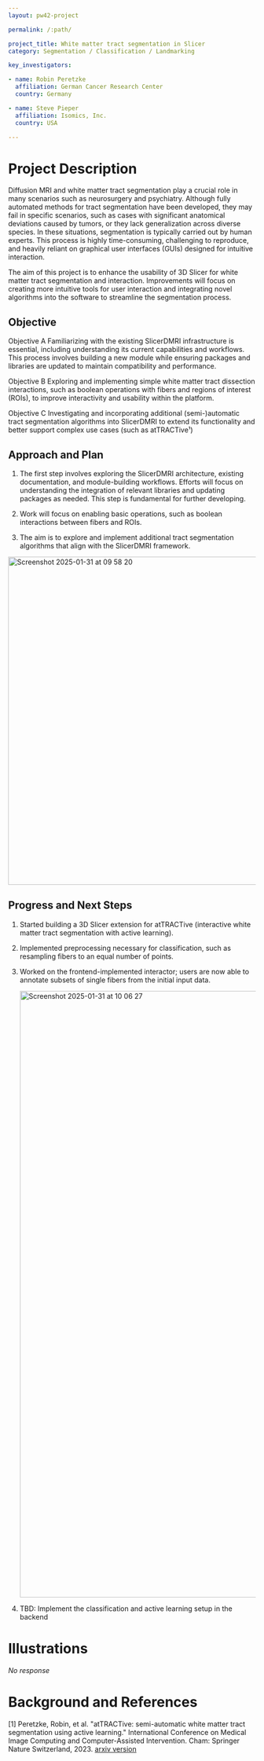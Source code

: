 ```yaml
---
layout: pw42-project

permalink: /:path/

project_title: White matter tract segmentation in Slicer
category: Segmentation / Classification / Landmarking

key_investigators:

- name: Robin Peretzke
  affiliation: German Cancer Research Center
  country: Germany

- name: Steve Pieper
  affiliation: Isomics, Inc.
  country: USA

---
```


# Project Description

<!-- Add a short paragraph describing the project. -->


Diffusion MRI and white matter tract segmentation play a crucial role in many scenarios such as neurosurgery and psychiatry. Although fully automated methods for tract segmentation have been developed, they may fail in specific scenarios, such as cases with significant anatomical deviations caused by tumors, or they lack generalization across diverse species. In these situations, segmentation is typically carried out by human experts. This process is highly time-consuming, challenging to reproduce, and heavily reliant on graphical user interfaces (GUIs) designed for intuitive interaction.

The aim of this project is to enhance the usability of 3D Slicer for white matter tract segmentation and interaction. Improvements will focus on creating more intuitive tools for user interaction and integrating novel algorithms into the software to streamline the segmentation process.



## Objective

<!-- Describe here WHAT you would like to achieve (what you will have as end result). -->


Objective A
Familiarizing with the existing SlicerDMRI infrastructure is essential, including understanding its current capabilities and workflows. This process involves building a new module while ensuring packages and libraries are updated to maintain compatibility and performance.

Objective B
Exploring and implementing simple white matter tract dissection interactions, such as boolean operations with fibers and regions of interest (ROIs), to improve interactivity and usability within the platform.

Objective C
Investigating and incorporating additional (semi-)automatic tract segmentation algorithms into SlicerDMRI to extend its functionality and better support complex use cases (such as atTRACTive¹)





## Approach and Plan

<!-- Describe here HOW you would like to achieve the objectives stated above. -->


1. The first step involves exploring the SlicerDMRI architecture, existing documentation, and module-building workflows. Efforts will focus on understanding the integration of relevant libraries and updating packages as needed. This step is fundamental for further developing.

2. Work will focus on enabling basic operations, such as boolean interactions between fibers and ROIs.

3. The aim is to explore and implement additional tract segmentation algorithms that align with the SlicerDMRI framework.


<img width="668" alt="Screenshot 2025-01-31 at 09 58 20" src="https://github.com/user-attachments/assets/98cb9ecf-2520-4760-84e5-0294763a3c4e" />




## Progress and Next Steps

<!-- Update this section as you make progress, describing of what you have ACTUALLY DONE.
     If there are specific steps that you could not complete then you can describe them here, too. -->


1. Started building a 3D Slicer extension for atTRACTive (interactive white matter tract segmentation with active learning).
2. Implemented preprocessing necessary for classification, such as resampling fibers to an equal number of points.
3. Worked on the frontend-implemented interactor; users are now able to annotate subsets of single fibers from the initial input data.

   <img width="1235" alt="Screenshot 2025-01-31 at 10 06 27" src="https://github.com/user-attachments/assets/34a18a8b-e32c-4c01-b7d8-4f94030857f0" />


4. TBD: Implement the classification and active learning setup in the backend






# Illustrations

<!-- Add pictures and links to videos that demonstrate what has been accomplished. -->


_No response_



# Background and References

<!-- If you developed any software, include link to the source code repository.
     If possible, also add links to sample data, and to any relevant publications. -->


[1] Peretzke, Robin, et al. "atTRACTive: semi-automatic white matter tract segmentation using active learning." International Conference on Medical Image Computing and Computer-Assisted Intervention. Cham: Springer Nature Switzerland, 2023. [arxiv version](https://arxiv.org/abs/2305.18905)
